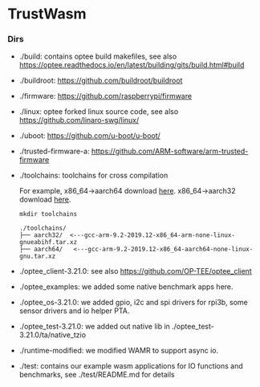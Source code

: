 # TrustWasm



### Dirs

- ./build: contains optee build makefiles, see also https://optee.readthedocs.io/en/latest/building/gits/build.html#build
- ./buildroot: https://github.com/buildroot/buildroot 
- ./firmware: https://github.com/raspberrypi/firmware
- ./linux: optee forked linux source code, see also https://github.com/linaro-swg/linux/
- ./uboot: https://github.com/u-boot/u-boot/
- ./trusted-firmware-a: https://github.com/ARM-software/arm-trusted-firmware
- ./toolchains: toolchains for cross compilation

    For example, x86_64->aarch64 download [here](https://developer.arm.com/downloads/-/gnu-a/9-2-2019-12#:~:text=none%2Delf.tar.xz.asc-,AArch64%20GNU/Linux%20target%20(aarch64%2Dnone%2Dlinux%2Dgnu),-gcc%2Darm%2D9.2%2D2019.12%2Dx86_64).
    x86_64->aarch32 download [here](https://developer.arm.com/downloads/-/gnu-a/9-2-2019-12#:~:text=none%2Deabi.tar.xz.asc-,AArch32%20target%20with%20hard%20float%20(arm%2Dnone%2Dlinux%2Dgnueabihf),-gcc%2Darm%2D9.2%2D2019.12%2Dx86_64).
    ```
    mkdir toolchains
    ```
    ```
    ./toolchains/
    ├── aarch32/  <---gcc-arm-9.2-2019.12-x86_64-arm-none-linux-gnueabihf.tar.xz
    ├── aarch64/   <---gcc-arm-9.2-2019.12-x86_64-aarch64-none-linux-gnu.tar.xz

    ```
- ./optee_client-3.21.0: see also https://github.com/OP-TEE/optee_client
- ./optee_examples: we added some native benchmark apps here.
- ./optee_os-3.21.0: we added gpio, i2c and spi drivers for rpi3b, some sensor drivers and io helper PTA.
- ./optee_test-3.21.0: we added out native lib in ./optee_test-3.21.0/ta/native_tzio
- ./runtime-modified: we modified WAMR to support async io.
- ./test: contains our example wasm applications for IO functions and benchmarks, see ./test/README.md for details